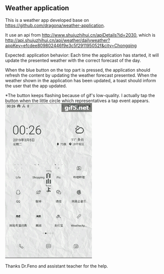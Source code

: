 ## Weather application

This is a weather app developed base on https://github.com/dragona/weather-application.

It use an api from http://www.shujuzhihui.cn/apiDetails?id=2030, which is http://api.shujuzhihui.cn/api/weather/dailyweather?appKey=efcdee809802446f9e3c5f291195052f&city=Chongqing

Expected: application behavior:
Each time the application has started, it will update the presented weather with the correct forecast of the day.

When the blue button on the top part is pressed, the application should refresh the content by updating the weather forecast presented. When the weather shown in the application has been updated, a toast should inform the user that the app updated.

*The button keeps flashing because of gif's low-quality. I actually tap the button when the little circle which representatives a tap event appears.  
![Weather application](weather.gif)

Thanks Dr.Feno and assistant teacher for the help.
